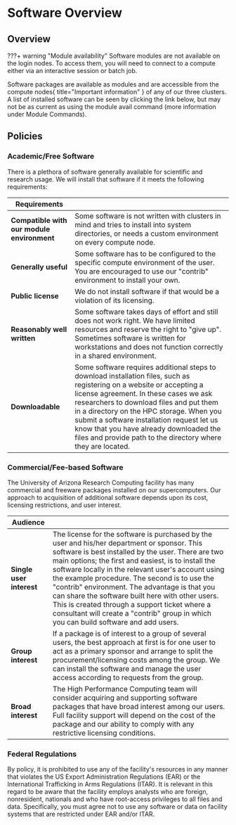 # Software Overview

## Overview
???+ warning "Module availability"
    Software modules are not available on the login nodes. To access them, you will need to connect to a compute either via an interactive session or batch job.

Software packages are available as modules and are accessible from the compute nodes{ title="Important information" } of any of our three clusters. A list of installed software can be seen by clicking the link below, but may not be as current as using the module avail command (more information under Module Commands).

## Policies
### Academic/Free Software
There is a plethora of software generally available for scientific and research usage.  We will install that software if it meets the following requirements:


|Requirements||
|-|-|
|**Compatible with our module environment**|Some software is not written with clusters in mind and tries to install into system directories, or needs a custom environment on every compute node. |
|**Generally useful**|Some software has to be configured to the specific compute environment of the user. You are encouraged to use our "contrib" environment to install your own.|
|**Public license**|We do not install software if that would be a violation of its licensing.|
|**Reasonably well written**|Some software takes days of effort and still does not work right.  We have limited resources and reserve the right to "give up". Sometimes software is written for workstations and does not function correctly in a shared environment.|
|**Downloadable**|Some software requires additional steps to download installation files, such as registering on a website or accepting a license agreement. In these cases we ask researchers to download files and put them in a directory on the HPC storage. When you submit a software installation request let us know that you have already downloaded the files and provide path to the directory where they are located.|



### Commercial/Fee-based Software
The University of Arizona Research Computing facility has many commercial and freeware packages installed on our supercomputers. Our approach to acquisition of additional software depends upon its cost, licensing restrictions, and user interest.   

|Audience||
|-|-|
|**Single user interest**|The license for the software is purchased by the user and his/her department or sponsor.  This software is best installed by the user.  There are two main options; the first and easiest, is to install the software locally in the relevant user's account using the example procedure. The second is to use the "contrib" environment.  The advantage is that you can share the software built here with other users. This is created through a support ticket where a consultant will create a "contrib" group in which you can build software and add users.|
|**Group interest**|If a package is of interest to a group of several users, the best approach at first is for one user to act as a primary sponsor and arrange to split the procurement/licensing costs among the group. We can install the software and manage the user access according to requests from the group.|
|**Broad interest**|The High Performance Computing team will consider acquiring and supporting software packages that have broad interest among our users. Full facility support will depend on the cost of the package and our ability to comply with any restrictive licensing conditions.|


### Federal Regulations
By policy, it is prohibited to use any of the facility's resources in any manner that violates the US Export Administration Regulations (EAR) or the International Trafficking in Arms Regulations (ITAR). It is relevant in this regard to be aware that the facility employs analysts who are foreign, nonresident, nationals and who have root-access privileges to all files and data. Specifically, you must agree not to use any software or data on facility systems that are restricted under EAR and/or ITAR.